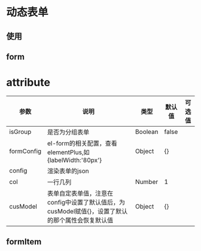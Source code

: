 # 动态表单
## 使用

## form

# attribute
| 参数       | 说明                                                         | 类型    | 默认值 | 可选值 |
| ---------- | ------------------------------------------------------------ | ------- | ------ | ------ |
| isGroup    | 是否为分组表单                                               | Boolean | false  |        |
| formConfig | el-form的相关配置，查看elementPlus,如{labelWidth:'80px'}     | Object  | {}     |        |
| config     | 渲染表单的json                                               |         |        |        |
| col        | 一行几列                                                     | Number  | 1      |        |
| cusModel   | 表单自定表单值，注意在config中设置了默认值后，为cusModel赋值{}，设置了默认的那个属性会恢复默认值 | Object  | {}     |        |

## formItem